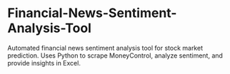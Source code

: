 # Financial-News-Sentiment-Analysis-Tool
Automated financial news sentiment analysis tool for stock market prediction. Uses Python to scrape MoneyControl, analyze sentiment, and provide insights in Excel.

